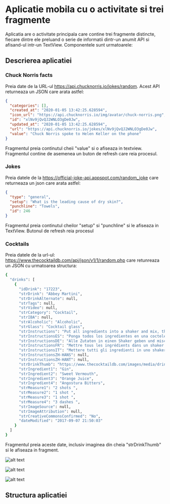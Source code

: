 # Aplicatie mobila cu o activitate si trei fragmente

Aplicatia are o activitate principala care contine trei fragmente distincte, fiecare dintre ele preluand o serie de informatii dintr-un anumit API si afisand-ul intr-un TextView. Componentele sunt urmatoarele: 

## Descrierea aplicatiei

### Chuck Norris facts

Preia date de la URL-ul https://api.chucknorris.io/jokes/random. Acest API returneaza un JSON care arata astfel: 

```json
{
  "categories": [],
  "created_at": "2020-01-05 13:42:25.628594",
  "icon_url": "https://api.chucknorris.io/img/avatar/chuck-norris.png",
  "id": "xlNv9jQvQJ2WNLO3gDe0Jw",
  "updated_at": "2020-01-05 13:42:25.628594",
  "url": "https://api.chucknorris.io/jokes/xlNv9jQvQJ2WNLO3gDe0Jw",
  "value": "Chuck Norris spoke to Helen Keller on the phone"
}
```

Fragmentul preia continutul cheii "value" si o afiseaza in textview. Fragmentul contine de asemenea un buton de refresh care reia procesul. 

### Jokes 

Preia datele de la https://official-joke-api.appspot.com/random_joke care returneaza un json care arata astfel: 

```json
{
  "type": "general",
  "setup": "What is the leading cause of dry skin?",
  "punchline": "Towels",
  "id": 246
}
```

Fragmentul preia continutul cheilor "setup" si "punchline" si le afiseaza in TextView. Butonul de refresh reia procesul

### Cocktails

Preia datele de la url-ul: https://www.thecocktaildb.com/api/json/v1/1/random.php care retunreaza un JSON cu urmatoarea structura: 

```bash
{
  "drinks": [
    {
      "idDrink": "17223",
      "strDrink": "Abbey Martini",
      "strDrinkAlternate": null,
      "strTags": null,
      "strVideo": null,
      "strCategory": "Cocktail",
      "strIBA": null,
      "strAlcoholic": "Alcoholic",
      "strGlass": "Cocktail glass",
      "strInstructions": "Put all ingredients into a shaker and mix, then strain contents into a chilled cocktail glass.",
      "strInstructionsES": "Ponga todos los ingredientes en una coctelera, mézclelos y cuele el contenido en una copa de cóctel fría.",
      "strInstructionsDE": "Alle Zutaten in einen Shaker geben und mischen, dann den Inhalt in ein gekühltes Cocktailglas abseihen.",
      "strInstructionsFR": "Mettre tous les ingrédients dans un shaker et mélanger, puis filtrer le contenu dans un verre à cocktail réfrigéré.",
      "strInstructionsIT": "Mettere tutti gli ingredienti in uno shaker e mescolare, quindi filtrare il contenuto in una coppetta da cocktail fredda.",
      "strInstructionsZH-HANS": null,
      "strInstructionsZH-HANT": null,
      "strDrinkThumb": "https://www.thecocktaildb.com/images/media/drink/2mcozt1504817403.jpg",
      "strIngredient1": "Gin",
      "strIngredient2": "Sweet Vermouth",
      "strIngredient3": "Orange Juice",
      "strIngredient4": "Angostura Bitters",
      "strMeasure1": "2 shots ",
      "strMeasure2": "1 shot ",
      "strMeasure3": "1 shot ",
      "strMeasure4": "3 dashes ",
      "strImageSource": null,
      "strImageAttribution": null,
      "strCreativeCommonsConfirmed": "No",
      "dateModified": "2017-09-07 21:50:03"
    }
  ]
}
```

Fragmentul preia aceste date, inclusiv imaginea din cheia "strDrinkThumb" si le afiseaza in fragment. 


![alt text](images/screenshot_chuck.png)

![alt text](images/screenshot_jokes.png)

![alt text](images/screenshot_cocktails.png)

## Structura aplicatiei




